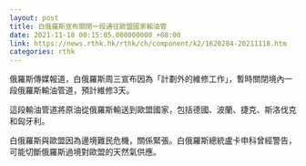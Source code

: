 ```yaml
---
layout: post
title: 白俄羅斯宣布關閉一段通往歐盟國家輸油管
date: 2021-11-18 00:15:05.000000000 +08:00
link: https://news.rthk.hk/rthk/ch/component/k2/1620284-20211118.htm
categories: rthk
---
```


俄羅斯傳媒報道，白俄羅斯周三宣布因為「計劃外的維修工作」，暫時關閉境內一段俄羅斯輸油管道，預計維修3天。

這段輸油管道將原油從俄羅斯輸送到歐盟國家，包括德國、波蘭、捷克、斯洛伐克和匈牙利。

白俄羅斯與歐盟因為邊境難民危機，關係緊張。白俄羅斯總統盧卡申科曾經警告，可能切斷俄羅斯過境對歐盟的天然氣供應。
